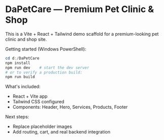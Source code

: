 # DaPetCare — Premium Pet Clinic & Shop

This is a Vite + React + Tailwind demo scaffold for a premium-looking pet clinic and shop site.

Getting started (Windows PowerShell):

```powershell
cd d:/DaPetCare
npm install
npm run dev    # start the dev server
# or to verify a production build:
npm run build
```

What's included:

- React + Vite app
- Tailwind CSS configured
- Components: Header, Hero, Services, Products, Footer

Next steps:

- Replace placeholder images
- Add routing, cart, and real backend integration
